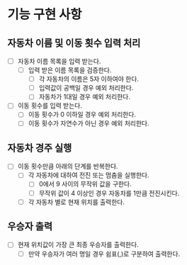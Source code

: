# 기능 구현 사항

## 자동차 이름 및 이동 횟수 입력 처리
- [ ] 자동차 이름 목록을 입력 받는다.
  - [ ] 입력 받은 이름 목록을 검증한다.
     - [ ] 각 자동차의 이름은 5자 이하여야 한다.
     - [ ] 입력값이 공백일 경우 예외 처리한다.
     - [ ] 자동차가 1대일 경우 예외 처리한다.
- [ ] 이동 횟수를 입력 받는다.
  - [ ] 이동 횟수가 0 이하일 경우 예외 처리한다.
  - [ ] 이동 횟수가 자연수가 아닌 경우 예외 처리한다.

## 자동차 경주 실행
- [ ] 이동 횟수만큼 아래의 단계를 반복한다.
  - [ ] 각 자동차에 대하여 전진 또는 멈춤을 실행한다.
    - [ ] 0에서 9 사이의 무작위 값을 구한다.
    - [ ] 무작위 값이 4 이상인 경우 자동차를 1만큼 전진시킨다.
  - [ ] 각 자동차 별로 현재 위치를 출력한다.

## 우승자 출력
- [ ] 현재 위치값이 가장 큰 최종 우승자를 출력한다.
  - [ ] 만약 우승자가 여러 명일 경우 쉼표(,)로 구분하여 출력한다.
